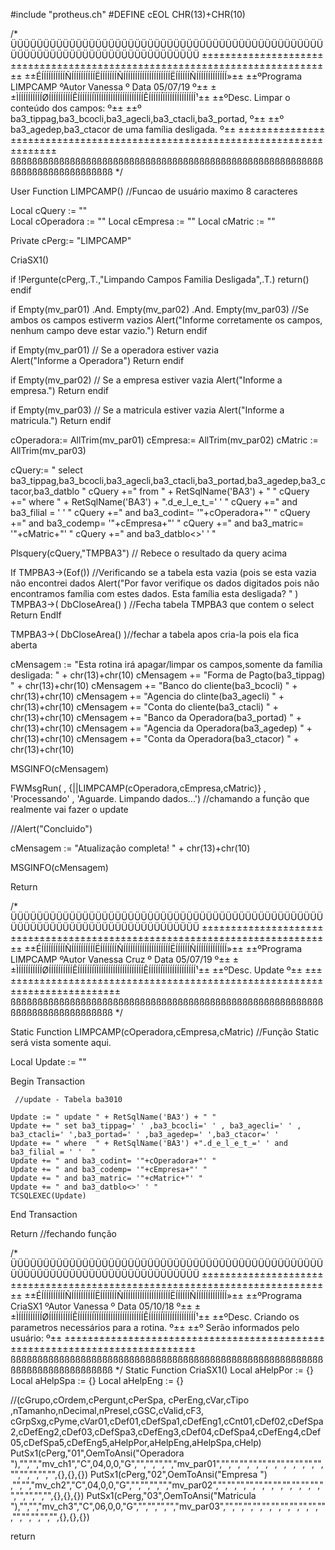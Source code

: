 #include "protheus.ch" 
#DEFINE  cEOL CHR(13)+CHR(10)

/*
ÜÜÜÜÜÜÜÜÜÜÜÜÜÜÜÜÜÜÜÜÜÜÜÜÜÜÜÜÜÜÜÜÜÜÜÜÜÜÜÜÜÜÜÜÜÜÜÜÜÜÜÜÜÜÜÜÜÜÜÜÜÜÜÜÜÜÜÜÜÜÜÜÜÜÜÜÜ
±±±±±±±±±±±±±±±±±±±±±±±±±±±±±±±±±±±±±±±±±±±±±±±±±±±±±±±±±±±±±±±±±±±±±±±±±±±±±
±±ÉÍÍÍÍÍÍÍÍÍÍÑÍÍÍÍÍÍÍÍÍÍËÍÍÍÍÍÍÍÑÍÍÍÍÍÍÍÍÍÍÍÍÍÍÍÍÍÍÍÍËÍÍÍÍÍÍÑÍÍÍÍÍÍÍÍÍÍÍÍÍ»±±
±±ºPrograma    LIMPCAMP  ºAutor   Vanessa        º Data    05/07/19       º±±
±±ÌÍÍÍÍÍÍÍÍÍÍØÍÍÍÍÍÍÍÍÍÍÊÍÍÍÍÍÍÍÏÍÍÍÍÍÍÍÍÍÍÍÍÍÍÍÍÍÍÍÍÊÍÍÍÍÍÍÏÍÍÍÍÍÍÍÍÍÍÍÍÍ¹±±
±±ºDesc.      Limpar o conteúdo dos campos:                              º±±
±±º            ba3_tippag,ba3_bcocli,ba3_agecli,ba3_ctacli,ba3_portad,    º±±
±±º            ba3_agedep,ba3_ctacor de uma família desligada.            º±±
±±±±±±±±±±±±±±±±±±±±±±±±±±±±±±±±±±±±±±±±±±±±±±±±±±±±±±±±±±±±±±±±±±±±±±±±±±±±±
ßßßßßßßßßßßßßßßßßßßßßßßßßßßßßßßßßßßßßßßßßßßßßßßßßßßßßßßßßßßßßßßßßßßßßßßßßßßßß
*/      


User Function LIMPCAMP()  //Funcao de usuário maximo 8 caracteres

Local cQuery     := ""                                  
Local cOperadora := ""
Local cEmpresa   := ""
Local cMatric    := "" 

Private cPerg:= "LIMPCAMP" 

CriaSX1()  
             
if !Pergunte(cPerg,.T.,"Limpando Campos Familia Desligada",.T.)
       return()
endif  

if Empty(mv_par01) .And. Empty(mv_par02) .And. Empty(mv_par03) //Se ambos os campos estiverm vazios
    Alert("Informe corretamente os campos, nenhum campo deve estar vazio.")
    Return
endif   

if Empty(mv_par01) // Se a operadora estiver vazia  
	Alert("Informe a Operadora")
 Return
endif

if Empty(mv_par02) // Se a empresa estiver vazia 
	Alert("Informe a empresa.")
 Return
endif

if Empty(mv_par03) // Se a matricula estiver vazia
	Alert("Informe a matricula.")
    Return
endif  

cOperadora:= AllTrim(mv_par01)
cEmpresa:= AllTrim(mv_par02)
cMatric := AllTrim(mv_par03)  

cQuery:= " select ba3_tippag,ba3_bcocli,ba3_agecli,ba3_ctacli,ba3_portad,ba3_agedep,ba3_ctacor,ba3_datblo "
cQuery +=" from " +  RetSqlName('BA3') + " " 
cQuery +=" where " + RetSqlName('BA3') + ".d_e_l_e_t_=' ' "
cQuery +=" and ba3_filial = ' ' "
cQuery +=" and ba3_codint= '"+cOperadora+"' "
cQuery +=" and ba3_codemp= '"+cEmpresa+"' "
cQuery +=" and ba3_matric= '"+cMatric+"' "
cQuery +=" and ba3_datblo<>' ' "


Plsquery(cQuery,"TMPBA3") // Rebece o resultado da query acima   

If  TMPBA3->(Eof()) //Verificando se a tabela esta vazia (pois se esta vazia não encontrei dados 
    Alert("Por favor verifique os dados digitados pois não encontramos família com estes dados. Esta família esta desligada? " ) 
    TMPBA3->( DbCloseArea() ) //Fecha tabela TMPBA3 que contem o select 
    Return 
EndIf  

TMPBA3->( DbCloseArea() )//fechar a tabela apos cria-la pois ela fica aberta 


cMensagem := "Esta rotina irá apagar/limpar os campos,somente da família desligada:  " + chr(13)+chr(10) 
cMensagem += "Forma de Pagto(ba3_tippag)  " + chr(13)+chr(10) 
cMensagem += "Banco do cliente(ba3_bcocli) " + chr(13)+chr(10) 
cMensagem += "Agencia do clinte(ba3_agecli) " + chr(13)+chr(10) 
cMensagem += "Conta do cliente(ba3_ctacli) " + chr(13)+chr(10) 
cMensagem += "Banco da Operadora(ba3_portad) " + chr(13)+chr(10) 
cMensagem += "Agencia da Operadora(ba3_agedep) " + chr(13)+chr(10)
cMensagem += "Conta da Operadora(ba3_ctacor) " + chr(13)+chr(10)    

MSGINFO(cMensagem)

FWMsgRun( , {||LIMPCAMP(cOperadora,cEmpresa,cMatric)} , 'Processando' , 'Aguarde. Limpando dados...')  //chamando a função que realmente vai fazer o update 

//Alert("Concluido")

cMensagem := "Atualização completa! " + chr(13)+chr(10) 

MSGINFO(cMensagem)
                   
Return     

/*
ÜÜÜÜÜÜÜÜÜÜÜÜÜÜÜÜÜÜÜÜÜÜÜÜÜÜÜÜÜÜÜÜÜÜÜÜÜÜÜÜÜÜÜÜÜÜÜÜÜÜÜÜÜÜÜÜÜÜÜÜÜÜÜÜÜÜÜÜÜÜÜÜÜÜÜÜÜ
±±±±±±±±±±±±±±±±±±±±±±±±±±±±±±±±±±±±±±±±±±±±±±±±±±±±±±±±±±±±±±±±±±±±±±±±±±±±±
±±ÉÍÍÍÍÍÍÍÍÍÍÑÍÍÍÍÍÍÍÍÍÍËÍÍÍÍÍÍÍÑÍÍÍÍÍÍÍÍÍÍÍÍÍÍÍÍÍÍÍÍËÍÍÍÍÍÍÑÍÍÍÍÍÍÍÍÍÍÍÍÍ»±±
±±ºPrograma  LIMPCAMP  ºAutor   Vanessa Cruz          º  Data   05/07/19  º±±
±±ÌÍÍÍÍÍÍÍÍÍÍØÍÍÍÍÍÍÍÍÍÍÊÍÍÍÍÍÍÍÏÍÍÍÍÍÍÍÍÍÍÍÍÍÍÍÍÍÍÍÍÊÍÍÍÍÍÍÏÍÍÍÍÍÍÍÍÍÍÍÍÍ¹±±
±±ºDesc.       Update     º±±
±±±±±±±±±±±±±±±±±±±±±±±±±±±±±±±±±±±±±±±±±±±±±±±±±±±±±±±±±±±±±±±±±±±±±±±±±±±±
ßßßßßßßßßßßßßßßßßßßßßßßßßßßßßßßßßßßßßßßßßßßßßßßßßßßßßßßßßßßßßßßßßßßßßßßßßßßßß
*/


Static Function LIMPCAMP(cOperadora,cEmpresa,cMatric) //Função Static  será vista somente aqui.

Local Update := ""  


 Begin Transaction  
 	
     //update - Tabela ba3010 
     
    Update := " update " + RetSqlName('BA3') + " " 
    Update += " set ba3_tippag=' ' ,ba3_bcocli=' ' , ba3_agecli=' ' , ba3_ctacli=' ',ba3_portad=' ' ,ba3_agedep=' ',ba3_ctacor=' '  
    Update += " where  " + RetSqlName('BA3') +".d_e_l_e_t_=' ' and ba3_filial = ' '  "
    Update += " and ba3_codint= '"+cOperadora+"' "
    Update += " and ba3_codemp= '"+cEmpresa+"' "
    Update += " and ba3_matric= '"+cMatric+"' "
    Update += " and ba3_datblo<>' ' "
    TCSQLEXEC(Update) 

 End Transaction 


Return //fechando função 

/*
ÜÜÜÜÜÜÜÜÜÜÜÜÜÜÜÜÜÜÜÜÜÜÜÜÜÜÜÜÜÜÜÜÜÜÜÜÜÜÜÜÜÜÜÜÜÜÜÜÜÜÜÜÜÜÜÜÜÜÜÜÜÜÜÜÜÜÜÜÜÜÜÜÜÜÜÜÜ
±±±±±±±±±±±±±±±±±±±±±±±±±±±±±±±±±±±±±±±±±±±±±±±±±±±±±±±±±±±±±±±±±±±±±±±±±±±±±
±±ÉÍÍÍÍÍÍÍÍÍÍÑÍÍÍÍÍÍÍÍÍÍËÍÍÍÍÍÍÍÑÍÍÍÍÍÍÍÍÍÍÍÍÍÍÍÍÍÍÍÍËÍÍÍÍÍÍÑÍÍÍÍÍÍÍÍÍÍÍÍÍ»±±
±±ºPrograma   CriaSX1   ºAutor  Vanessa          º Data    05/10/18       º±±
±±ÌÍÍÍÍÍÍÍÍÍÍØÍÍÍÍÍÍÍÍÍÍÊÍÍÍÍÍÍÍÏÍÍÍÍÍÍÍÍÍÍÍÍÍÍÍÍÍÍÍÍÊÍÍÍÍÍÍÏÍÍÍÍÍÍÍÍÍÍÍÍÍ¹±±
±±ºDesc.        Criando os parametros necessários para a rotina.          º±±
±±º             Serão informados pelo usuário:                            º±±
±±±±±±±±±±±±±±±±±±±±±±±±±±±±±±±±±±±±±±±±±±±±±±±±±±±±±±±±±±±±±±±±±±±±±±±±±±±±±
ßßßßßßßßßßßßßßßßßßßßßßßßßßßßßßßßßßßßßßßßßßßßßßßßßßßßßßßßßßßßßßßßßßßßßßßßßßßßß
*/ 
Static Function CriaSX1()
Local aHelpPor := {}
Local aHelpSpa := {}
Local aHelpEng := {}  

//(cGrupo,cOrdem,cPergunt,cPerSpa, cPerEng,cVar,cTipo ,nTamanho,nDecimal,nPresel,cGSC,cValid,cF3, cGrpSxg,cPyme,cVar01,cDef01,cDefSpa1,cDefEng1,cCnt01,cDef02,cDefSpa2,cDefEng2,cDef03,cDefSpa3,cDefEng3,cDef04,cDefSpa4,cDefEng4,cDef05,cDefSpa5,cDefEng5,aHelpPor,aHelpEng,aHelpSpa,cHelp)
PutSx1(cPerg,"01",OemToAnsi("Operadora "),"","","mv_ch1","C",04,0,0,"G","","","","","mv_par01","","","","","","","","","","","","","","","","",{},{},{}) 
PutSx1(cPerg,"02",OemToAnsi("Empresa ")  ,"","","mv_ch2","C",04,0,0,"G","","","","","mv_par02","","","","","","","","","","","","","","","","",{},{},{})
PutSx1(cPerg,"03",OemToAnsi("Matricula "),"","","mv_ch3","C",06,0,0,"G","","","","","mv_par03","","","","","","","","","","","","","","","","",{},{},{}) 

return 